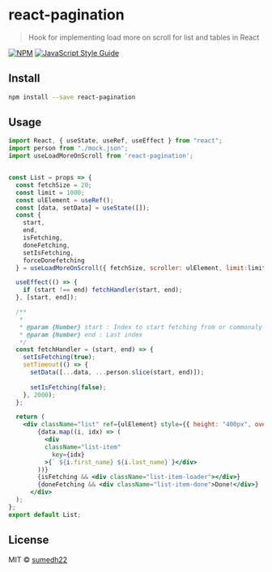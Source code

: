 # react-pagination

> Hook for implementing load more on scroll for list and tables in React

[![NPM](https://img.shields.io/npm/v/react-pagination.svg)](https://www.npmjs.com/package/react-pagination) [![JavaScript Style Guide](https://img.shields.io/badge/code_style-standard-brightgreen.svg)](https://standardjs.com)

## Install

```bash
npm install --save react-pagination
```

## Usage

```jsx
import React, { useState, useRef, useEffect } from "react";
import person from "./mock.json";
import useLoadMoreOnScroll from 'react-pagination';


const List = props => {
  const fetchSize = 20;
  const limit = 1000;
  const ulElement = useRef();
  const [data, setData] = useState([]);
  const {
    start,
    end,
    isFetching,
    doneFetching,
    setIsFetching,
    forceDonefetching
  } = useLoadMoreOnScroll({ fetchSize, scroller: ulElement, limit:limit, mode:'error' });

  useEffect(() => {
    if (start !== end) fetchHandler(start, end);
  }, [start, end]);

  /**
   *
   * @param {Number} start : Index to start fetching from or commonaly called 'Offset'
   * @param {Number} end : Last index
   */
  const fetchHandler = (start, end) => {
    setIsFetching(true);
    setTimeout(() => {
      setData([...data, ...person.slice(start, end)]);
      
      setIsFetching(false);
    }, 2000);
  };

  return (
    <div className="list" ref={ulElement} style={{ height: "400px", overflow: "auto" }}>
        {data.map((i, idx) => (
          <div
          className="list-item"
            key={idx}
          >{` ${i.first_name} ${i.last_name}`}</div>
        ))}
        {isFetching && <div className="list-item-loader"></div>}
        {doneFetching && <div className="list-item-done">Done!</div>}
      </div>
  );
};
export default List;

```

## License

MIT © [sumedh22](https://github.com/sumedh22)
